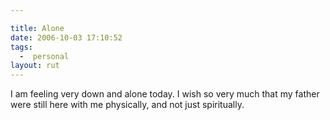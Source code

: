 ```yaml
---

title: Alone
date: 2006-10-03 17:10:52
tags:
  -  personal
layout: rut
---
```


I am feeling very down and alone today.  I wish so very much that my father were still here with me physically, and not just spiritually. 

